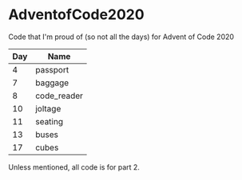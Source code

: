 # AdventofCode2020
Code that I'm proud of (so not all the days) for Advent of Code 2020

| Day | Name        |
| --- | ----------- |
| 4   | passport    |
| 7   | baggage     |
| 8   | code_reader |
| 10  | joltage     |
| 11  | seating     |
| 13  | buses       |
| 17  | cubes       |

Unless mentioned, all code is for part 2.

